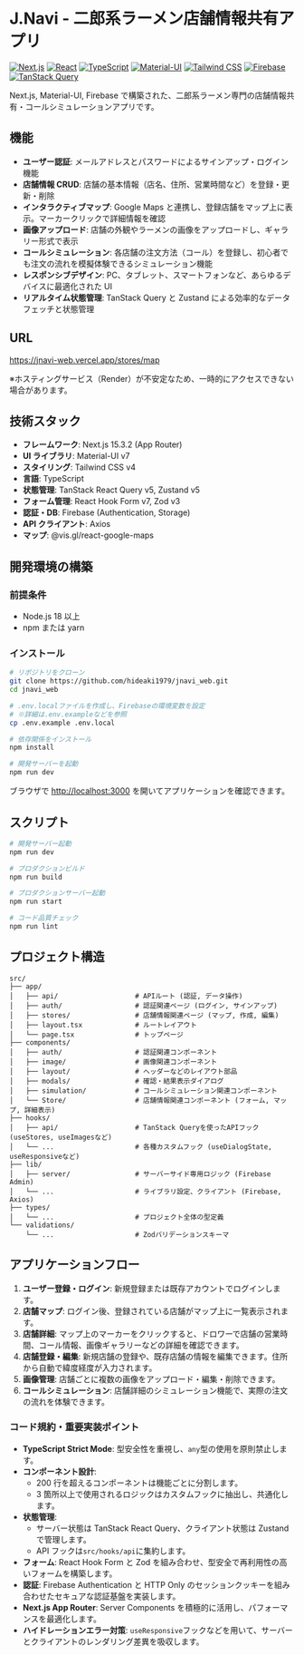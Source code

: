 # J.Navi - 二郎系ラーメン店舗情報共有アプリ

[![Next.js](https://img.shields.io/badge/Next.js-000000?style=for-the-badge&logo=nextdotjs&logoColor=white)](https://nextjs.org/)
[![React](https://img.shields.io/badge/React-20232A?style=for-the-badge&logo=react&logoColor=61DAFB)](https://react.dev/)
[![TypeScript](https://img.shields.io/badge/TypeScript-007ACC?style=for-the-badge&logo=typescript&logoColor=white)](https://www.typescriptlang.org/)
[![Material-UI](https://img.shields.io/badge/Material--UI-0081CB?style=for-the-badge&logo=material-ui&logoColor=white)](https://mui.com/)
[![Tailwind CSS](https://img.shields.io/badge/Tailwind_CSS-38B2AC?style=for-the-badge&logo=tailwind-css&logoColor=white)](https://tailwindcss.com/)
[![Firebase](https://img.shields.io/badge/Firebase-FFCA28?style=for-the-badge&logo=firebase&logoColor=black)](https://firebase.google.com/)
[![TanStack Query](https://img.shields.io/badge/TanStack_Query-FF4154?style=for-the-badge&logo=tanstack&logoColor=white)](https://tanstack.com/query/latest)

Next.js, Material-UI, Firebase で構築された、二郎系ラーメン専門の店舗情報共有・コールシミュレーションアプリです。

## 機能

- **ユーザー認証**: メールアドレスとパスワードによるサインアップ・ログイン機能
- **店舗情報 CRUD**: 店舗の基本情報（店名、住所、営業時間など）を登録・更新・削除
- **インタラクティブマップ**: Google Maps と連携し、登録店舗をマップ上に表示。マーカークリックで詳細情報を確認
- **画像アップロード**: 店舗の外観やラーメンの画像をアップロードし、ギャラリー形式で表示
- **コールシミュレーション**: 各店舗の注文方法（コール）を登録し、初心者でも注文の流れを模擬体験できるシミュレーション機能
- **レスポンシブデザイン**: PC、タブレット、スマートフォンなど、あらゆるデバイスに最適化された UI
- **リアルタイム状態管理**: TanStack Query と Zustand による効率的なデータフェッチと状態管理

## URL

https://jnavi-web.vercel.app/stores/map

※ホスティングサービス（Render）が不安定なため、一時的にアクセスできない場合があります。

## 技術スタック

- **フレームワーク**: Next.js 15.3.2 (App Router)
- **UI ライブラリ**: Material-UI v7
- **スタイリング**: Tailwind CSS v4
- **言語**: TypeScript
- **状態管理**: TanStack React Query v5, Zustand v5
- **フォーム管理**: React Hook Form v7, Zod v3
- **認証・DB**: Firebase (Authentication, Storage)
- **API クライアント**: Axios
- **マップ**: @vis.gl/react-google-maps

## 開発環境の構築

### 前提条件

- Node.js 18 以上
- npm または yarn

### インストール

```bash
# リポジトリをクローン
git clone https://github.com/hideaki1979/jnavi_web.git
cd jnavi_web

# .env.localファイルを作成し、Firebaseの環境変数を設定
# ※詳細は.env.exampleなどを参照
cp .env.example .env.local

# 依存関係をインストール
npm install

# 開発サーバーを起動
npm run dev
```

ブラウザで [http://localhost:3000](http://localhost:3000) を開いてアプリケーションを確認できます。

## スクリプト

```bash
# 開発サーバー起動
npm run dev

# プロダクションビルド
npm run build

# プロダクションサーバー起動
npm run start

# コード品質チェック
npm run lint
```

## プロジェクト構造

```
src/
├── app/
│   ├── api/                   # APIルート (認証, データ操作)
│   ├── auth/                  # 認証関連ページ (ログイン, サインアップ)
│   ├── stores/                # 店舗情報関連ページ (マップ, 作成, 編集)
│   ├── layout.tsx             # ルートレイアウト
│   └── page.tsx               # トップページ
├── components/
│   ├── auth/                  # 認証関連コンポーネント
│   ├── image/                 # 画像関連コンポーネント
│   ├── layout/                # ヘッダーなどのレイアウト部品
│   ├── modals/                # 確認・結果表示ダイアログ
│   ├── simulation/            # コールシミュレーション関連コンポーネント
│   └── Store/                 # 店舗情報関連コンポーネント (フォーム, マップ, 詳細表示)
├── hooks/
│   ├── api/                   # TanStack Queryを使ったAPIフック (useStores, useImagesなど)
│   └── ...                    # 各種カスタムフック (useDialogState, useResponsiveなど)
├── lib/
│   ├── server/                # サーバーサイド専用ロジック (Firebase Admin)
│   └── ...                    # ライブラリ設定、クライアント (Firebase, Axios)
├── types/
│   └── ...                    # プロジェクト全体の型定義
└── validations/
    └── ...                    # Zodバリデーションスキーマ
```

## アプリケーションフロー

1. **ユーザー登録・ログイン**: 新規登録または既存アカウントでログインします。
2. **店舗マップ**: ログイン後、登録されている店舗がマップ上に一覧表示されます。
3. **店舗詳細**: マップ上のマーカーをクリックすると、ドロワーで店舗の営業時間、コール情報、画像ギャラリーなどの詳細を確認できます。
4. **店舗登録・編集**: 新規店舗の登録や、既存店舗の情報を編集できます。住所から自動で緯度経度が入力されます。
5. **画像管理**: 店舗ごとに複数の画像をアップロード・編集・削除できます。
6. **コールシミュレーション**: 店舗詳細のシミュレーション機能で、実際の注文の流れを体験できます。

### コード規約・重要実装ポイント

- **TypeScript Strict Mode**: 型安全性を重視し、`any`型の使用を原則禁止します。
- **コンポーネント設計**:
  - 200 行を超えるコンポーネントは機能ごとに分割します。
  - 3 箇所以上で使用されるロジックはカスタムフックに抽出し、共通化します。
- **状態管理**:
  - サーバー状態は TanStack React Query、クライアント状態は Zustand で管理します。
  - API フックは`src/hooks/api`に集約します。
- **フォーム**: React Hook Form と Zod を組み合わせ、型安全で再利用性の高いフォームを構築します。
- **認証**: Firebase Authentication と HTTP Only のセッションクッキーを組み合わせたセキュアな認証基盤を実装します。
- **Next.js App Router**: Server Components を積極的に活用し、パフォーマンスを最適化します。
- **ハイドレーションエラー対策**: `useResponsive`フックなどを用いて、サーバーとクライアントのレンダリング差異を吸収します。

